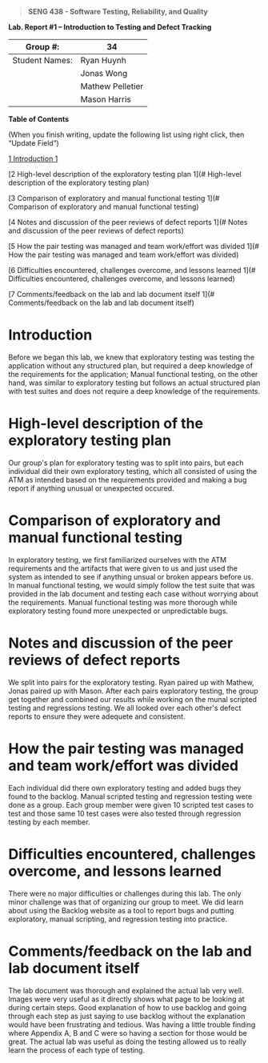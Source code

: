 >   **SENG 438 - Software Testing, Reliability, and Quality**

**Lab. Report \#1 – Introduction to Testing and Defect Tracking**

| Group \#:       |34 |
|-----------------|---|
| Student Names:  | Ryan Huynh   |
|                 | Jonas Wong  |
|                 | Mathew Pelletier  |
|                 | Mason Harris  |

**Table of Contents**

(When you finish writing, update the following list using right click, then
“Update Field”)

[1 Introduction	1](#Introduction)

[2 High-level description of the exploratory testing plan	1](# High-level description of the exploratory testing plan)

[3 Comparison of exploratory and manual functional testing	1](# Comparison of exploratory and manual functional testing)

[4 Notes and discussion of the peer reviews of defect reports	1](# Notes and discussion of the peer reviews of defect reports)

[5 How the pair testing was managed and team work/effort was
divided	1](# How the pair testing was managed and team work/effort was divided)

[6 Difficulties encountered, challenges overcome, and lessons
learned	1](# Difficulties encountered, challenges overcome, and lessons learned)

[7 Comments/feedback on the lab and lab document itself	1](# Comments/feedback on the lab and lab document itself)

# Introduction

Before we began this lab, we knew that exploratory testing was testing the application without any structured plan,
but required a deep knowledge of the requirements for the application; Manual functional testing, on the other hand,
was similar to exploratory testing but follows an actual structured plan with test suites and does not require a deep knowledge
of the requirements.

# High-level description of the exploratory testing plan

Our group's plan for exploratory testing was to split into pairs, but each individual did their own exploratory testing, which all consisted of using the ATM as intended based on the requirements provided and making a bug report if anything unusual or unexpected occured.

# Comparison of exploratory and manual functional testing

In exploratory testing, we first familiarized ourselves with the ATM requirements and the artifacts that were given to us and just used the system as intended to see if anything unsual or broken appears before us. In manual functional testing, we would simply follow the test suite that was provided in the lab document and testing each case without worrying about the requirements. Manual functional testing was more thorough while exploratory testing found more unexpected or unpredictable bugs.

# Notes and discussion of the peer reviews of defect reports

We split into pairs for the exploratory testing. Ryan paired up with Mathew, Jonas paired up with Mason. After each pairs exploratory testing, the group get together and
combined our results while working on the munal scripted testing and regressions testing. We all looked over each other's defect reports to ensure they were adequete and
consistent. 

# How the pair testing was managed and team work/effort was divided 

Each individual did there own exploratory testing and added bugs they found to the backlog. Manual scripted testing and regression testing were done as a group. Each group member were given 10 scripted test cases to test and those same 10 test cases were also tested through regression testing by each member. 

# Difficulties encountered, challenges overcome, and lessons learned

There were no major difficulties or challenges during this lab. The only minor challenge was that of organizing our group to meet. We did learn about using the Backlog website as a tool to report bugs and putting exploratory, manual scripting, and regression testing into practice.

# Comments/feedback on the lab and lab document itself

The lab document was thorough and explained the actual lab very well. Images were very useful as it directly shows what page to be looking at during certain steps. Good explanation of how to use backlog and going through each step as just saying to use backlog without the explanation would have been frustrating and tedious.  Was having a little trouble finding where Appendix A, B and C were so having a section for those would be great. The actual lab was useful as doing the testing allowed us to really learn the process of each type of testing. 

